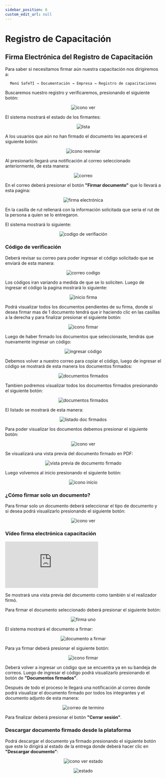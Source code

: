 ```yaml
---
sidebar_position: 6
custom_edit_url: null
---
```

# Registro de Capacitación
## Firma Electrónica del Registro de Capacitación

Para saber si necesitamos firmar aún nuestra capacitación nos dirigiremos a:

<div align="center">

```bash
Menú SafeTI → Documentación → Empresa → Registro de capacitaciones
```
</div>

Buscaremos nuestro registro y verificaremos, presionando el siguiente botón:

<div align="center">

![icono ver](/img/img_manual/img_firma/2023-09-25_17-54.png)

</div>

El sistema mostrará el estado de los firmantes:

<div align="center">

![lista](/img/img_manual/img_firma/2023-09-25_17-58.png)

</div>

A los usuarios que aún no han firmado el documento les aparecerá el siguiente botón:

<div align="center">

![icono reenviar](/img/img_manual/img_firma/2023-09-25_18-00.png)

</div>

Al presionarlo llegará una notificación al correo seleccionado anteriormente, de esta manera:

<div align="center">

![correo](/img/img_manual/img_firma/2023-09-26_08-59.png)

</div>

En el correo deberá presionar el botón **"Firmar documento"** que lo llevará a esta pagina:

<div align="center">

![firma electrónica](/img/img_manual/img_firma/2023-09-26_09-05.png)

</div>

En la casilla de rut rellenará con la información solicitada que seria el rut de la persona a quien se lo entregaron.

El sistema mostrará lo siguiente:

<div align="center">

![codigo de verifiación](/img/img_manual/img_firma/2023-09-26_09-09.png)

</div>


### Código de verificación
Deberá revisar su correo para poder ingresar el código solicitado que se enviará de esta manera:

<div align="center">

![correo codigo](/img/img_manual/img_firma/2023-09-26_09-10.png)

</div>

Los códigos iran variando a medida de que se lo soliciten. Luego de ingresar el código la pagina mostrará lo siguiente:

<div align="center">

![inicio firma](/img/img_manual/img_firma/2023-09-26_09-18.png)

</div>

Podrá visualizar todos los documentos pendientes de su firma, donde si desea firmar mas de 1 documento tendrá que ir haciendo clic en las casillas a la derecha y para finalizar presionar el siguiente botón:

<div align="center">

![icono firmar](/img/img_manual/img_firma/2023-09-27_09-05.png)

</div>

Luego de haber firmado los documentos que seleccionaste, tendrás que nuevamente ingresar un código:

<div align="center">

![ ingresar código](/img/img_manual/img_firma/2023-09-26_09-36.png)

</div>

Debemos volver a nuestro correo para copiar el código, luego de ingresar el código se mostrará de esta manera los documentos firmados:


<div align="center">

![documentos firmados](/img/img_manual/img_firma/2023-09-26_09-38.png)

</div>

Tambien podremos visualizar todos los documentos firmados presionando el siguiente botón:

<div align="center">

![documentos firmados](/img/img_manual/img_firma/2023-09-26_09-59.png)

</div>

El listado se mostrará de esta manera:

<div align="center">

![listado doc firmados](/img/img_manual/img_firma/2023-09-26_10-04.png)

</div>

Para poder visualizar los documentos debemos presionar el siguiente botón:

<div align="center">

![icono ver](/img/img_manual/img_firma/icono_ver.png)

</div>

Se visualizará una vista previa del documento firmado en PDF:

<div align="center">

![vista previa de documento firmado](/img/img_manual/img_firma/2023-09-26_10-08.png)

</div>


Luego volvemos al inicio presionando el siguiente botón:

<div align="center">

![icono inicio](/img/img_manual/img_firma/2023-09-26_09-42.png)

</div>

### ¿Cómo firmar solo un documento?

Para firmar solo un documento deberá seleccionar el tipo de documento y si desea podrá visualizarlo presionando el siguiente botón:

<div align="center">

![icono ver](/img/img_manual/img_firma/icono_ver.png)

</div>

### Vídeo firma electrónica capacitación

<div class="video-responsive">

<iframe src="https://www.youtube.com/embed/xJ-3ucx3GoE/?rel=0" title="YouTube video player" frameborder="0" allow="accelerometer; autoplay; clipboard-write; encrypted-media; gyroscope; picture-in-picture; web-share" allowfullscreen></iframe>

</div>

Se mostrará una vista previa del documento como también si el realizador firmó.

Para firmar el documento seleccionado deberá presionar el siguiente botón:

<div align="center">

![firma uno](/img/img_manual/img_firma/icono_firma.png)

</div>

El sistema mostrará el documento a firmar:

<div align="center">

![documento a firmar](/img/img_manual/img_firma/2023-09-26_10-17.png)

</div>

Para ya firmar deberá presionar el siguiente botón:

<div align="center">

![icono firmar](/img/img_manual/img_firma/2023-09-27_09-05.png)

</div>

Deberá volver a ingresar un código que se encuentra ya en su bandeja de correos. Luego de ingresar el código podrá visualizarlo presionando el botón de **"Documentos firmados"**.

Después de todo el proceso le llegará una notificación al correo donde podrá visualizar el documento firmado por todos los integrantes y el documento adjunto de esta manera:

<div align="center">

![correo de termino](/img/img_manual/img_firma/2023-09-26_10-31.png)

</div>


Para finalizar deberá presionar el botón **"Cerrar sesión"**.

### Descargar documento firmado desde la plataforma

Podrá descargar el documento ya firmado presionando el siguiente botón que este lo dirigirá al estado de la entrega donde deberá hacer clic en **"Descargar documento"**:

<div align="center">

![icono ver estado](/img/img_manual/img_firma/2023-09-27_09-22.png)

</div>


<div align="center">

![estado](/img/img_manual/img_firma/2023-09-27_09-20.png)

</div>